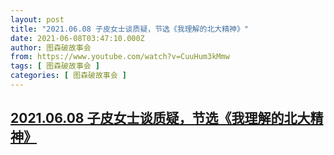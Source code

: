 ```yaml
---
layout: post
title: "2021.06.08 子皮女士谈质疑，节选《我理解的北大精神》"
date: 2021-06-08T03:47:10.000Z
author: 图森破故事会
from: https://www.youtube.com/watch?v=CuuHum3kMmw
tags: [ 图森破故事会 ]
categories: [ 图森破故事会 ]
---
```

<!--1623124030000-->
[2021.06.08 子皮女士谈质疑，节选《我理解的北大精神》](https://www.youtube.com/watch?v=CuuHum3kMmw)
------

<div>

</div>
